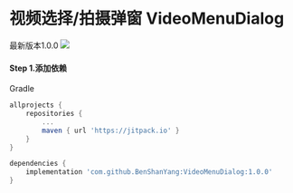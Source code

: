 # 视频选择/拍摄弹窗 VideoMenuDialog
最新版本1.0.0 [![](https://www.jitpack.io/v/BenShanYang/VideoMenuDialog.svg)](https://www.jitpack.io/#BenShanYang/VideoMenuDialog)

#### Step 1.添加依赖
Gradle 
```groovy
allprojects {
    repositories {
	    ...
	    maven { url 'https://jitpack.io' }
    }
}
```

```groovy
dependencies {
    implementation 'com.github.BenShanYang:VideoMenuDialog:1.0.0'
}
```
